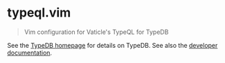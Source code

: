 # typeql.vim

> Vim configuration for Vaticle's TypeQL for TypeDB

See the [TypeDB homepage](https://vaticle.com/typedb) for details on TypeDB.
See also the [developer documentation](https://docs.vaticle.com/docs/general/introduction).

